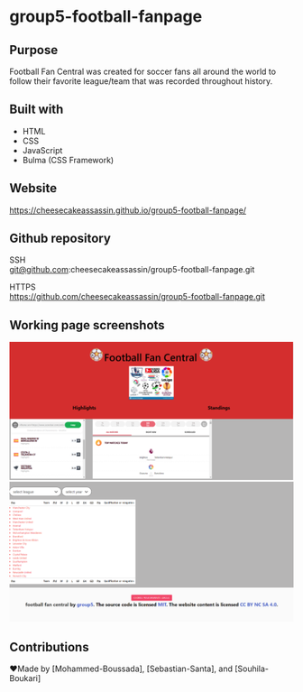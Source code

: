 # group5-football-fanpage

## Purpose
Football Fan Central was created for soccer fans all around the world to follow their favorite league/team that was recorded throughout history.


## Built with
* HTML
* CSS
* JavaScript
* Bulma (CSS Framework)


## Website 
https://cheesecakeassassin.github.io/group5-football-fanpage/

## Github repository 
SSH</br>
git@github.com:cheesecakeassassin/group5-football-fanpage.git

HTTPS</br>
https://github.com/cheesecakeassassin/group5-football-fanpage.git


## Working page screenshots 
<img src="./assets/images/Screenshot 2021-12-12 101058.png">
<img src="./assets/images/Screenshot 2021-12-12 101250.png">


## Contributions
❤️Made by [Mohammed-Boussada], [Sebastian-Santa], and [Souhila-Boukari]
